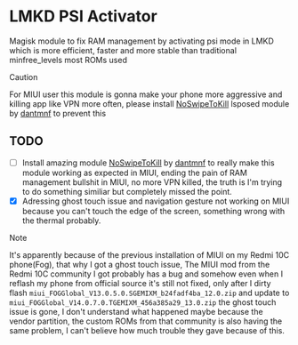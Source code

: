 # LMKD PSI Activator
Magisk module to fix RAM management by activating psi mode in LMKD which is more efficient, faster and more stable than traditional minfree_levels most ROMs used
> [!CAUTION]
> For MIUI user this module is gonna make your phone more aggressive and killing app like VPN more often, please install [NoSwipeToKill](https://github.com/dantmnf/NoSwipeToKill) lsposed module by [dantmnf](https://github.com/dantmnf) to prevent this

## TODO

- [ ] Install amazing module [NoSwipeToKill](https://github.com/dantmnf/NoSwipeToKill) by [dantmnf](https://github.com/dantmnf) to really make this module working as expected in MIUI, ending the pain of RAM management bullshit in MIUI, no more VPN killed, the truth is I'm trying to do something similiar but completely missed the point.
- [x] Adressing ghost touch issue and navigation gesture not working on MIUI because you can't touch the edge of the screen, something wrong with the thermal probably. 
> [!NOTE]
> It's apparently because of the previous installation of MIUI on my Redmi 10C phone(Fog), that why I got a ghost touch issue, The MIUI mod from the Redmi 10C community I got probably has a bug and somehow even when I reflash my phone from official source it's still not fixed, only after I dirty flash `miui_FOGGlobal_V13.0.5.0.SGEMIXM_b24fadf4ba_12.0.zip` and update to `miui_FOGGlobal_V14.0.7.0.TGEMIXM_456a385a29_13.0.zip` the ghost touch issue is gone, I don't understand what happened maybe because the vendor partition, the custom ROMs from that community is also having the same problem, I can't believe how much trouble they gave because of this.

